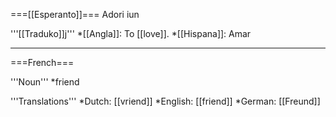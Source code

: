 ===[[Esperanto]]===
Adori iun

'''[[Traduko]]j'''
*[[Angla]]: To [[love]].
*[[Hispana]]: Amar

----

===French===

'''Noun'''
*friend

'''Translations'''
*Dutch: [[vriend]]
*English: [[friend]]
*German: [[Freund]]
